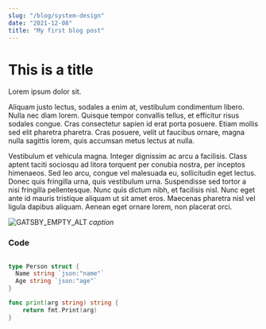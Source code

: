 ```yaml
---
slug: "/blog/system-design"
date: "2021-12-08"
title: "My first blog post"
---
```

# This is a title
Lorem ipsum dolor sit.

Aliquam justo lectus, sodales a enim at, vestibulum condimentum libero. Nulla nec diam lorem. Quisque tempor convallis tellus, et efficitur risus sodales congue.
Cras consectetur sapien id erat porta posuere. Etiam mollis sed elit pharetra pharetra. Cras posuere, velit ut faucibus ornare, magna nulla sagittis lorem, quis accumsan metus lectus at nulla.

Vestibulum et vehicula magna. Integer dignissim ac arcu a facilisis. Class aptent taciti sociosqu ad litora torquent per conubia nostra, per inceptos himenaeos. Sed leo arcu, congue vel malesuada eu, sollicitudin eget lectus. Donec quis fringilla urna, quis vestibulum urna. Suspendisse sed tortor a nisi fringilla pellentesque. Nunc quis dictum nibh, et facilisis nisl. Nunc eget ante id mauris tristique aliquam ut sit amet eros. Maecenas pharetra nisl vel ligula dapibus aliquam. Aenean eget ornare lorem, non placerat orci.

![GATSBY_EMPTY_ALT](https://unsplash.com/photos/cqkbESEkhjk/download?ixid=MnwxMjA3fDB8MXxzZWFyY2h8OXx8c3lzdGVtJTIwZGVzaWdufHwwfHx8fDE2Mzg5MTc2MTY&force=true&w=640)
*caption*

### Code

```go

type Person struct {
  Name string `json:"name"`
  Age string `json:"age"`
}

func print(arg string) string {
    return fmt.Print(arg)
}
```
